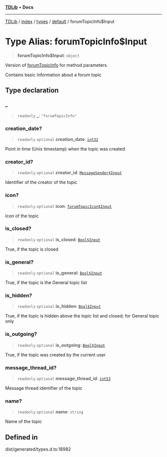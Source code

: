 [**TDLib**](../../../../../../README.md) • **Docs**

***

[TDLib](../../../../../../modules.md) / [index](../../../../../README.md) / [types](../../../README.md) / [default](../README.md) / forumTopicInfo$Input

# Type Alias: forumTopicInfo$Input

> **forumTopicInfo$Input**: `object`

Version of [forumTopicInfo](forumTopicInfo.md) for method parameters.

Contains basic information about a forum topic

## Type declaration

### \_

> `readonly` **\_**: `"forumTopicInfo"`

### creation\_date?

> `readonly` `optional` **creation\_date**: [`int32`](int32.md)

Point in time (Unix timestamp) when the topic was created

### creator\_id?

> `readonly` `optional` **creator\_id**: [`MessageSender$Input`](MessageSender$Input.md)

Identifier of the creator of the topic

### icon?

> `readonly` `optional` **icon**: [`forumTopicIcon$Input`](forumTopicIcon$Input.md)

Icon of the topic

### is\_closed?

> `readonly` `optional` **is\_closed**: [`Bool$Input`](Bool$Input.md)

True, if the topic is closed

### is\_general?

> `readonly` `optional` **is\_general**: [`Bool$Input`](Bool$Input.md)

True, if the topic is the General topic list

### is\_hidden?

> `readonly` `optional` **is\_hidden**: [`Bool$Input`](Bool$Input.md)

True, if the topic is hidden above the topic list and closed; for General topic only

### is\_outgoing?

> `readonly` `optional` **is\_outgoing**: [`Bool$Input`](Bool$Input.md)

True, if the topic was created by the current user

### message\_thread\_id?

> `readonly` `optional` **message\_thread\_id**: [`int53`](int53.md)

Message thread identifier of the topic

### name?

> `readonly` `optional` **name**: `string`

Name of the topic

## Defined in

dist/generated/types.d.ts:18982
